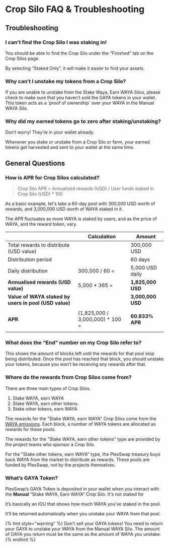 # Crop Silo FAQ & Troubleshooting

## Troubleshooting

### **I can't find the Crop Silo I was staking in!**

You should be able to find the Crop Silo under the “Finished” tab on the Crop Silos page.&#x20;

By selecting “Staked Only”, it will make it easier to find your assets.

### **Why can’t I unstake my tokens from a Crop Silo?**

If you are unable to unstake from the Stake Waya, Earn WAYA Silos, please check to make sure that you haven’t sold the GAYA tokens in your wallet. This token acts as a \`proof of ownership\` over your WAYA in the Manual WAYA Silo.&#x20;

### **Why did my earned tokens go to zero after staking/unstaking?**

Don’t worry! They’re in your wallet already.

Whenever you stake or unstake from a Crop Silo or farm, your earned tokens get harvested and sent to your wallet at the same time.

## **General Questions**

### How is APR for Crop Silos calculated?

> Crop Silo APR = Annualized rewards (USD) / User funds staked in Crop Silo (USD) \* 100

As a basic example, let's take a 60-day pool with 300,000 USD worth of rewards, and 3,000,000 USD worth of WAYA staked in it.

The APR fluctuates as more WAYA is staked by users, and as the price of WAYA, and the reward token, vary.

|                                                       | **Calculation**                   | Amount                                     |
| ----------------------------------------------------- | --------------------------------- | ------------------------------------------ |
| Total rewards to distribute (USD value)               |                                   | 300,000 USD                                |
| Distribution period                                   |                                   | 60 days                                    |
| Daily distribution                                    | 300,000 / 60 =                    | 5,000 USD daily                            |
| **Annualised rewards (USD value)**                    | 5,000 \* 365 =                    | **1,825,000 USD**                          |
| **Value of WAYA staked by users in pool (USD value)** |                                   | **3,000,000 USD**                          |
| **APR**                                               | (1,825,000 / 3,000,000) \* 100 =  | <p></p><p><strong>60.833% APR</strong></p> |

### **What does the “End” number on my Crop Silo refer to?**

This shows the amount of blocks left until the rewards for that pool stop being distributed. Once the pool has reached that block, you should unstake your tokens, because you won’t be receiving any rewards after that.

### **Where do the rewards from Crop Silos come from?**

There are three main types of Crop Silos.

1. Stake WAYA, earn WAYA
2. Stake WAYA, earn other tokens.&#x20;
3. Stake other tokens, earn WAYA

The rewards for the "Stake WAYA, earn WAYA" Crop Silos come from the [WAYA emissions](https://docs.plexswap.finance/tokenomics/waya/waya-tokenomics). Each block, a number of WAYA tokens are allocated as rewards for these pools.

The rewards for the "Stake WAYA, earn other tokens" type are provided by the project teams who sponsor a Crop Silo.

For the "Stake other tokens, earn WAYA" type, the PlexSwap treasury buys back WAYA from the market to distribute as rewards. These pools are funded by PlexSwap, not by the projects themselves.

### What’s GAYA Token?

PlexSwap’s GAYA Token is deposited in your wallet when you interact with the **Manual** “Stake WAYA, Earn WAYA” Crop Silo. It's not staked for&#x20;

It’s basically an IOU that shows how much WAYA you’ve staked in the pool.

It’ll be returned automatically when you unstake your WAYA from that pool.

{% hint style="warning" %}
Don’t sell your GAYA tokens! You need to return your GAYA to unstake your WAYA from the Manual WAYA Silo. The amount of GAYA you return must be the same as the amount of WAYA you unstake.
{% endhint %}
